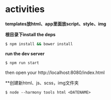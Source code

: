 # activities
**templates放html、app里面放script、style、img**

**根目录下install the deps**
```bash
$ npm install && bower install
```

**run the dev server**
```bash
$ npm run start
```

then open your http://localhost:8080/index.html 

**创建新html、js、scss，img文件夹
```
$ node --harmony tools html <DATENAME>
```